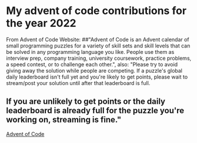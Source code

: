 # My advent of code contributions for the year 2022

From Advent of Code Website: ##"Advent of Code is an Advent calendar of small programming puzzles for a variety of skill sets and skill levels that can be solved in any programming language you like. 
People use them as interview prep, company training, university coursework, practice problems, a speed contest, or to challenge each other.", 
also: "Please try to avoid giving away the solution while people are competing. If a puzzle's global daily leaderboard isn't full yet and you're likely to get points, please wait to stream/post your solution until after that leaderboard is full. 
## If you are unlikely to get points or the daily leaderboard is already full for the puzzle you're working on, streaming is fine."

[Advent of Code](https://adventofcode.com/2022)
